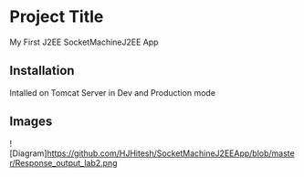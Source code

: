 # Project Title

My First J2EE SocketMachineJ2EE App 

## Installation

Intalled on Tomcat Server in Dev and Production mode

## Images

![Diagram]https://github.com/HJHitesh/SocketMachineJ2EEApp/blob/master/Response_output_lab2.png
